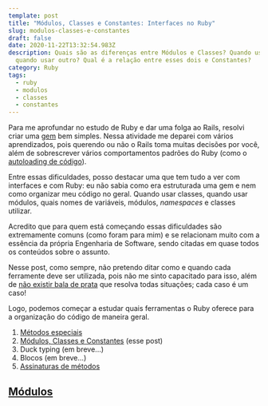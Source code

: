 ```yaml
---
template: post
title: "Módulos, Classes e Constantes: Interfaces no Ruby"
slug: modulos-classes-e-constantes
draft: false
date: 2020-11-22T13:32:54.983Z
description: Quais são as diferenças entre Módulos e Classes? Quando usar um e
  quando usar outro? Qual é a relação entre esses dois e Constantes?
category: Ruby
tags:
  - ruby
  - modulos
  - classes
  - constantes
---
```

Para me aprofundar no estudo de Ruby e dar uma folga ao Rails, resolvi criar uma [gem](https://github.com/tomascco/pokecli) bem simples. Nessa atividade me deparei com vários aprendizados, pois querendo ou não o Rails toma muitas decisões por você, além de sobrescrever vários comportamentos padrões do Ruby (como o [autoloading de código](https://guides.rubyonrails.org/autoloading_and_reloading_constants.html)).

Entre essas dificuldades, posso destacar uma que tem tudo a ver com interfaces e com Ruby: eu não sabia como era estruturada uma gem e nem como organizar meu código no geral. Quando usar classes, quando usar módulos, quais nomes de variáveis, módulos, *namespaces* e classes utilizar.

Acredito que para quem está começando essas dificuldades são extremamente comuns (como foram para mim) e se relacionam muito com a essência da própria Engenharia de Software, sendo citadas em quase todos os conteúdos sobre o assunto.

Nesse post, como sempre, não pretendo ditar como e quando cada ferramente deve ser utilizada, pois não me sinto capacitado para isso, além de [não existir bala de prata](https://en.wikipedia.org/wiki/No_Silver_Bullet) que resolva todas situações; cada caso é um caso!

Logo, podemos começar a estudar quais ferramentas o Ruby oferece para a organização do código de maneira geral.

1. [Métodos especiais](https://tomascco.dev/posts/interfaces-no-ruby)
2. [Módulos, Classes e Constantes](https://tomascco.dev/posts/modulos-classes-e-constantes) (esse post)
3. Duck typing (em breve...)
4. Blocos (em breve...)
5. [Assinaturas de métodos](https://tomascco.dev/posts/assinatura-de-metodos)

## [Módulos](https://ruby-doc.org/core-2.7.2/Module.html)